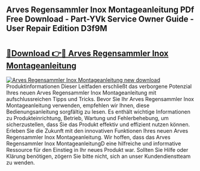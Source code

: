 ## Arves Regensammler Inox Montageanleitung PDf Free Download - Part-YVk Service Owner Guide - User Repair Edition D3f9M

# <h2><a href="http://df74cc.blite.top/?on=Arves+Regensammler+Inox+Montageanleitung">🔗Download 👉🔴 Arves Regensammler Inox Montageanleitung</a></h2>

[![Arves Regensammler Inox Montageanleitung new download](https://i.imgur.com/lujVjoI.png)](http://df74cc.blite.top/?on=Arves+Regensammler+Inox+Montageanleitung)
Produktinformationen Dieser Leitfaden erschließt das verborgene Potenzial Ihres neuen Arves Regensammler Inox Montageanleitung mit aufschlussreichen Tipps und Tricks. Bevor Sie Ihr Arves Regensammler Inox Montageanleitung verwenden, empfehlen wir Ihnen, diese Bedienungsanleitung sorgfältig zu lesen. Es enthält wichtige Informationen zu Produkteinrichtung, Betrieb, Wartung und Fehlerbehebung, um sicherzustellen, dass Sie das Produkt effektiv und effizient nutzen können. Erleben Sie die Zukunft mit den innovativen Funktionen Ihres neuen Arves Regensammler Inox Montageanleitung. Wir hoffen, dass das Arves Regensammler Inox MontageanleitungD eine hilfreiche und informative Ressource für den Einstieg in Ihr neues Produkt war. Sollten Sie Hilfe oder Klärung benötigen, zögern Sie bitte nicht, sich an unser Kundendienstteam zu wenden.
